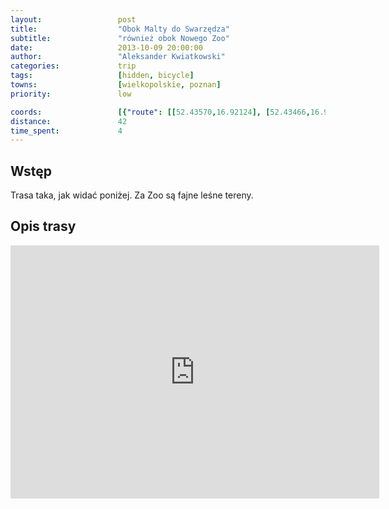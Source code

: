 ```yaml
---
layout:                 post
title:                  "Obok Malty do Swarzędza"
subtitle:               "również obok Nowego Zoo"
date:                   2013-10-09 20:00:00
author:                 "Aleksander Kwiatkowski"
categories:             trip
tags:                   [hidden, bicycle]
towns:                  [wielkopolskie, poznan]
priority:               low

coords:                 [{"route": [[52.43570,16.92124], [52.43466,16.93918], [52.43047,16.96116], [52.42717,16.96605], [52.41404,16.95721], [52.40959,16.95678], [52.40943,16.98021], [52.40513,16.98424], [52.40655,17.00407], [52.40822,17.02536], [52.40948,17.02785], [52.40398,17.05565], [52.40173,17.05608], [52.39812,17.04484], [52.40121,17.03849], [52.39854,17.02776], [52.39466,17.02999], [52.39298,17.01506], [52.39576,16.99617], [52.40241,16.98905], [52.40210,16.98442], [52.40396,16.97309], [52.40477,16.96352], [52.40945,16.95725]], "type": "bicycle"}]
distance:               42
time_spent:             4
---
```



Wstęp
-----

Trasa taka, jak widać poniżej. Za Zoo są fajne leśne tereny.

Opis trasy
----------

<iframe height='405' width='590' frameborder='0' allowtransparency='true' scrolling='no' src='https://www.strava.com/activities/137173041/embed/a24ebecc901f2b9db28aa47c115acd72a1ff5c69'></iframe>
